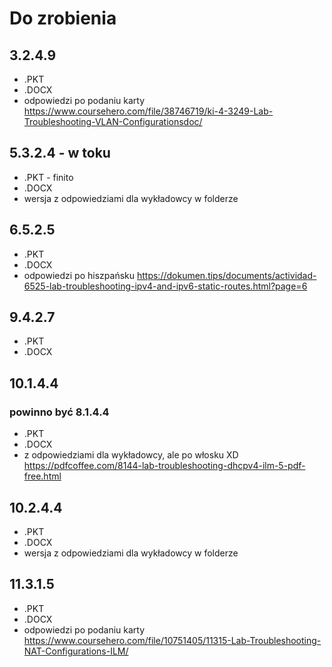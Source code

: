 # Do zrobienia

## 3.2.4.9

- .PKT
- .DOCX
- odpowiedzi po podaniu karty https://www.coursehero.com/file/38746719/ki-4-3249-Lab-Troubleshooting-VLAN-Configurationsdoc/

## 5.3.2.4 - w toku

- .PKT - finito
- .DOCX
- wersja z odpowiedziami dla wykładowcy w folderze

## 6.5.2.5

- .PKT
- .DOCX
- odpowiedzi po hiszpańsku https://dokumen.tips/documents/actividad-6525-lab-troubleshooting-ipv4-and-ipv6-static-routes.html?page=6

## 9.4.2.7

- .PKT
- .DOCX

## 10.1.4.4
### powinno być 8.1.4.4

- .PKT
- .DOCX
- z odpowiedziami dla wykładowcy, ale po włosku XD https://pdfcoffee.com/8144-lab-troubleshooting-dhcpv4-ilm-5-pdf-free.html

## 10.2.4.4

- .PKT
- .DOCX
- wersja z odpowiedziami dla wykładowcy w folderze

## 11.3.1.5

- .PKT
- .DOCX
- odpowiedzi po podaniu karty https://www.coursehero.com/file/10751405/11315-Lab-Troubleshooting-NAT-Configurations-ILM/

